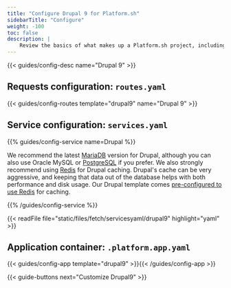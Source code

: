 ```yaml
---
title: "Configure Drupal 9 for Platform.sh"
sidebarTitle: "Configure"
weight: -100
toc: false
description: |
    Review the basics of what makes up a Platform.sh project, including its three principle configuration files and how to define them for Drupal.
---
```


{{< guides/config-desc name="Drupal 9" >}}

## Requests configuration: `routes.yaml`

{{< guides/config-routes template="drupal9" name="Drupal 9" >}}

## Service configuration: `services.yaml`

{{% guides/config-service name=Drupal %}}

We recommend the latest [MariaDB](/configuration/services/mysql/_index.md) version for Drupal,
although you can also use Oracle MySQL or [PostgreSQL](/configuration/services/postgresql.md) if you prefer.
We also strongly recommend using [Redis](/configuration/services/redis.md) for Drupal caching.
Drupal's cache can be very aggressive,
and keeping that data out of the database helps with both performance and disk usage.
Our Drupal template comes [pre-configured to use Redis](https://github.com/platformsh-templates/drupal9#user-content-customizations) for caching.

{{% /guides/config-service %}}

{{< readFile file="static/files/fetch/servicesyaml/drupal9" highlight="yaml" >}}

## Application container: `.platform.app.yaml`

{{< guides/config-app template="drupal9" >}}{{< /guides/config-app >}}

{{< guide-buttons next="Customize Drupal9" >}}
